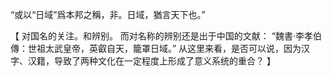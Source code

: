 “或以“日域”爲本邦之稱，非。日域，猶言天下也。”

【
对国名的关注。和辨别。
而对名称的辨别还是出于中国的文献：
“魏書·李孝伯傳：世祖太武皇帝，英叡自天，籠罩日域。”
从这里来看，是否可以说，因为汉字、汉籍，导致了两种文化在一定程度上形成了意义系统的重合？
】